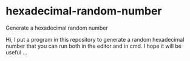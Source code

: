 # hexadecimal-random-number
Generate a hexadecimal random number

Hi, I put a program in this repository to generate a random hexadecimal number that you can run both in the editor and in cmd. I hope it will be useful ...
